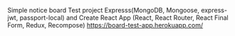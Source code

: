 Simple notice board
Test project Expresss(MongoDB, Mongoose, express-jwt, passport-local)
and Create React App (React, React Router, React Final Form, Redux, Recompose)
https://board-test-app.herokuapp.com/
